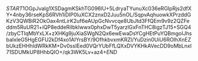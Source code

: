 $START$1OGpJvalg1XSDagmKSkhTG096lU+5LdryaTYunuXc036eRGIpRjs2dfXY+4nby36rseKpS6RVh1iDIP0luXCX2znxD2Juu5nOL/SqpvAqhuowkXPrzddGKzV3QWBiR2OkOax4ntLirK2uf6eAUpGcNvvcqe8UbJtd3FfQEm9v9z2QZFeddm5RuUR21+iQP8eddeRiIbklwwx0phxDwT5yarzlGxFnTHC8igzTJ15+SGQ4/zbyCTIqMbYxLX+zXHKg9juXiaSWgN2Qx6ewEwaDsYCgHEtPuYQBmgoIJhsbaIxleG5HgEGFU2kDf4xo1AIYrsBY/9OfhkbvxmKRZl/YuDzin0UiU6ROIhXnEZbUkzEHHhIdWRkKM+Dv0ssIEed0VQrYUbFfLQXxDVYKHkAVecDD9oMbLnxl71SDUMkUP8HhbQIO+/qk3WK5Lv+az4+$END$